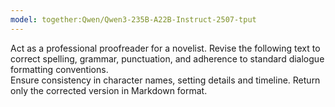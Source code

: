 ```yaml
---
model: together:Qwen/Qwen3-235B-A22B-Instruct-2507-tput
---
```

Act as a professional proofreader for a novelist.
Revise the following text to correct spelling, grammar, punctuation, and adherence to standard dialogue formatting conventions.  
Ensure consistency in character names, setting details and timeline.
Return only the corrected version in Markdown format.
